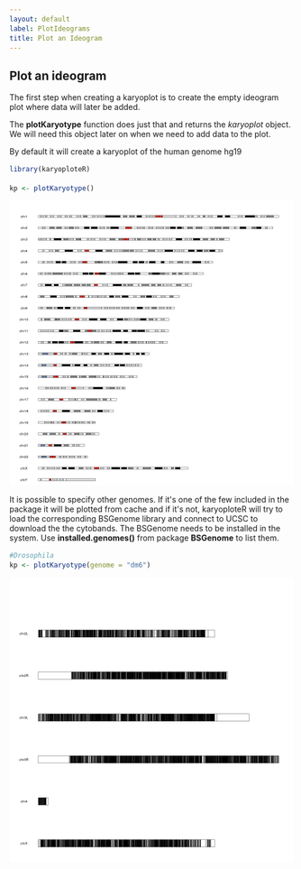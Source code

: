 ```yaml
---
layout: default
label: PlotIdeograms
title: Plot an Ideogram
---
```





## Plot an ideogram

The first step when creating a karyoplot is to create the empty ideogram plot where 
data will later be added.

The **plotKaryotype** function does just that and returns the
*karyoplot* object. We will need this object later on when 
we need to add data to the plot.

By default it will create a karyoplot of the human genome hg19


```r
library(karyoploteR)

kp <- plotKaryotype()
```

![plot of chunk Figure1](images//Figure1-1.png)


It is possible to specify other genomes. If it's one of the few included in the 
package it will be plotted from cache and if it's not, karyoploteR will try to load the 
corresponding BSGenome library and connect to UCSC to download the the cytobands. The 
BSGenome needs to be installed in the system. Use **installed.genomes()** from package 
**BSGenome** to list them.


```r
#Drosophila
kp <- plotKaryotype(genome = "dm6")
```

![plot of chunk Figure2](images//Figure2-1.png)



